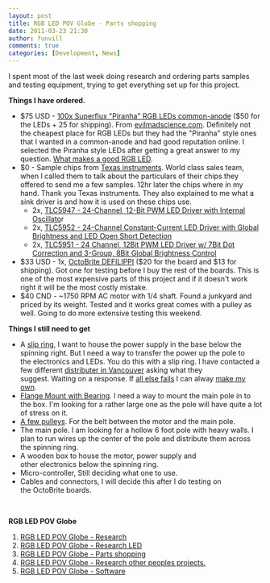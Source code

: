 ```yaml
---
layout: post
title: RGB LED POV Globe - Parts shopping 
date: 2011-03-23 21:30
author: funvill
comments: true
categories: [Development, News]
---
```

I spent most of the last week doing research and ordering parts samples and testing equipment, trying to get everything set up for this project.

<strong>Things I have ordered.</strong>
<ul>
	<li>$75 USD - <a href="http://evilmadscience.com/productsmenu/partsmenu/89-led">100x Superflux "Piranha" RGB LEDs common-anode</a> ($50 for the LEDs + 25 for shipping). From <a href="http://evilmadscience.com/">evilmadscience.com</a>. Definitely not the cheapest place for RGB LEDs but they had the "Piranha" style ones that I wanted in a common-anode and had good reputation online. I selected the Piranha style LEDs after getting a great answer to my question. <a href="http://electronics.stackexchange.com/questions/11790/what-makes-a-good-rgb-led">What makes a good RGB LED</a>.</li>
	<li>$0 - Sample chips from <a href="http://www.ti.com/">Texas instruments</a>. World class sales team, when I called them to talk about the particulars of their chips they offered to send me a few samples. 12hr later the chips where in my hand. Thank you Texas instruments. They also explained to me what a sink driver is and how it is used on these chips use.
<ul>
	<li>2x, <a href="http://focus.ti.com/docs/prod/folders/print/tlc5947.html">TLC5947 - 24-Channel, 12-Bit PWM LED Driver with Internal Oscillato</a>r</li>
	<li>2x, <a href="http://focus.ti.com/docs/prod/folders/print/tlc5952.html">TLC5952 - 24-Channel Constant-Current LED Driver with Global Brightness and LED Open Short Detection</a></li>
	<li>2x, <a href="http://focus.ti.com/docs/prod/folders/print/tlc5951.html">TLC5951 - 24 Channel, 12Bit PWM LED Driver w/ 7Bit Dot Correction and 3-Group, 8Bit Global Brightness Control</a></li>
</ul>
</li>
	<li>$33 USD - 1x, <a href="http://macetech.com/store/index.php?main_page=product_info&amp;cPath=1&amp;products_id=22">OctoBrite DEFILIPPI</a> ($20 for the board and $13 for shipping). Got one for testing before I buy the rest of the boards. This is one of the most expensive parts of this project and if it doesn't work right it will be the most costly mistake.</li>
	<li>$40 CND - ~1750 RPM AC motor with 1/4 shaft. Found a junkyard and priced by its weight. Tested and it works great comes with a pulley as well. Going to do more extensive testing this weekend.</li>
</ul>
<strong>Things I still need to get</strong>
<ul>
	<li>A <a href="http://en.wikipedia.org/wiki/Slip_ring">slip ring</a>, I want to house the power supply in the base below the spinning right. But I need a way to transfer the power up the pole to the electronics and LEDs. You do this with a slip ring. I have contacted a few different <a href="http://www.moog.com/products/slip-rings/commercial-industrial-slip-rings/high-speed-slip-ring-capsules/ac6231/">distributer in Vancouver</a> asking what they suggest. Waiting on a response. If <a href="http://electronics.stackexchange.com/questions/11946/power-for-povdisplay">all else fails</a> I can alway <a href="http://maybevideodoes.de/howto/slipring.html">make my own</a>.</li>
	<li><a href="http://www.princessauto.com/power-transmission/driveline/bearings/components/3870219-1-flange-mount-with-bearing">Flange Mount with Bearing</a>. I need a way to mount the main pole in to the box. I'm looking for a rather large one as the pole will have quite a lot of stress on it.</li>
	<li><a href="http://www.princessauto.com/power-transmission/driveline/drive-pulleys/components/8046310-2_4-finished-bore-sheave">A few pulleys</a>. For the belt between the motor and the main pole.</li>
	<li>The main pole. I am looking for a hollow 6 foot pole with heavy walls. I plan to run wires up the center of the pole and distribute them across the spinning ring.</li>
	<li>A wooden box to house the motor, power supply and other electronics below the spinning ring.</li>
	<li>Micro-controller, Still deciding what one to use.</li>
	<li>Cables and connectors, I will decide this after I do testing on the OctoBrite boards.</li>
</ul>
&nbsp;

<strong>RGB LED POV Globe</strong>
<ol>
	<li><a href="http://blog.abluestar.com/rgb-led-pov-globe-research/">RGB LED POV Globe - Research</a><strong>
</strong></li>
	<li><a href="http://blog.abluestar.com/rgb-led-pov-globe-%E2%80%93-research-led/">RGB LED POV Globe - Research LED</a></li>
	<li><a href="http://blog.abluestar.com/rgb-led-pov-globe-parts-shopping/">RGB LED POV Globe</a><a href="http://blog.abluestar.com/rgb-led-pov-globe-%E2%80%93-research-led/"> - Parts shopping</a></li>
	<li><a href="http://http//www.abluestar.com/blog/rgb-led-pov-globe-%E2%80%93-research-other-peoples-projects">RGB LED POV Globe - Research other peoples projects.</a></li>
	<li><a href="http://blog.abluestar.com/rgb-led-pov-globe-%e2%80%93-software/">RGB LED POV Globe - Software</a></li>
</ol>
<strong>
</strong>
